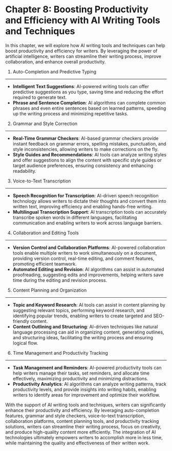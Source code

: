 Chapter 8: Boosting Productivity and Efficiency with AI Writing Tools and Techniques
====================================================================================

In this chapter, we will explore how AI writing tools and techniques can help boost productivity and efficiency for writers. By leveraging the power of artificial intelligence, writers can streamline their writing process, improve collaboration, and enhance overall productivity.

1. Auto-Completion and Predictive Typing
----------------------------------------

* **Intelligent Text Suggestions**: AI-powered writing tools can offer predictive suggestions as you type, saving time and reducing the effort required to generate text.
* **Phrase and Sentence Completion**: AI algorithms can complete common phrases and even entire sentences based on learned patterns, speeding up the writing process and minimizing repetitive tasks.

2. Grammar and Style Correction
-------------------------------

* **Real-Time Grammar Checkers**: AI-based grammar checkers provide instant feedback on grammar errors, spelling mistakes, punctuation, and style inconsistencies, allowing writers to make corrections on the fly.
* **Style Guides and Recommendations**: AI tools can analyze writing styles and offer suggestions to align the content with specific style guides or target audience preferences, ensuring consistency and enhancing readability.

3. Voice-to-Text Transcription
------------------------------

* **Speech Recognition for Transcription**: AI-driven speech recognition technology allows writers to dictate their thoughts and convert them into written text, improving efficiency and enabling hands-free writing.
* **Multilingual Transcription Support**: AI transcription tools can accurately transcribe spoken words in different languages, facilitating communication and enabling writers to work across language barriers.

4. Collaboration and Editing Tools
----------------------------------

* **Version Control and Collaboration Platforms**: AI-powered collaboration tools enable multiple writers to work simultaneously on a document, providing version control, real-time editing, and comment features, promoting efficient teamwork.
* **Automated Editing and Revision**: AI algorithms can assist in automated proofreading, suggesting edits and improvements, helping writers save time during the editing and revision process.

5. Content Planning and Organization
------------------------------------

* **Topic and Keyword Research**: AI tools can assist in content planning by suggesting relevant topics, performing keyword research, and identifying popular trends, enabling writers to create targeted and SEO-friendly content.
* **Content Outlining and Structuring**: AI-driven techniques like natural language processing can aid in organizing content, generating outlines, and structuring ideas, facilitating the writing process and ensuring logical flow.

6. Time Management and Productivity Tracking
--------------------------------------------

* **Task Management and Reminders**: AI-powered productivity tools can help writers manage their tasks, set reminders, and allocate time effectively, maximizing productivity and minimizing distractions.
* **Productivity Analytics**: AI algorithms can analyze writing patterns, track productivity levels, and provide insights into writing habits, enabling writers to identify areas for improvement and optimize their workflow.

With the support of AI writing tools and techniques, writers can significantly enhance their productivity and efficiency. By leveraging auto-completion features, grammar and style checkers, voice-to-text transcription, collaboration platforms, content planning tools, and productivity tracking solutions, writers can streamline their writing process, focus on creativity, and produce high-quality content more efficiently. The integration of AI technologies ultimately empowers writers to accomplish more in less time, while maintaining the quality and effectiveness of their written work.
